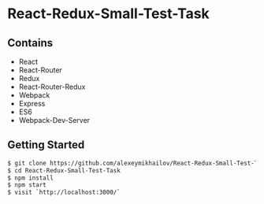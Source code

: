 # React-Redux-Small-Test-Task

## Contains

* React
* React-Router
* Redux
* React-Router-Redux
* Webpack
* Express
* ES6
* Webpack-Dev-Server

## Getting Started

```sh
$ git clone https://github.com/alexeymikhailov/React-Redux-Small-Test-Task.git
$ cd React-Redux-Small-Test-Task
$ npm install
$ npm start
$ visit `http://localhost:3000/`
```
